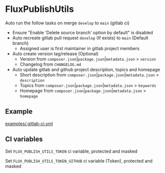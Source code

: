 # FluxPublishUtils

Auto run the follow tasks on merge `develop` to `main` (gitlab ci)

- Ensure "Enable 'Delete source branch' option by default" is disabled
- Auto recreate gitlab pull request `develop` (If exists) to `main` (Default branch)
  - Assigned user is first maintainer in gitlab project members
- Auto create version tag/release (Optional)
    - Version from `composer.json`|`package.json`|`metadata.json` > `version`
    - Changelog from `CHANGELOG.md`
- Auto update gitlab and github project description, topics and homepage
    - Short description from `composer.json`|`package.json`|`metadata.json` > `description`
    - Topics from `composer.json`|`package.json`|`metadata.json` > `keywords`
    - Homepage from `composer.json`|`package.json`|`metadata.json` > `homepage`

## Example

[examples/.gitlab-ci.yml](examples/.gitlab-ci.yml)

## CI variables

Set `FLUX_PUBLISH_UTILS_TOKEN` ci variable, protected and masked

Set `FLUX_PUBLISH_UTILS_TOKEN_GITHUB` ci variable (Token), protected and masked
